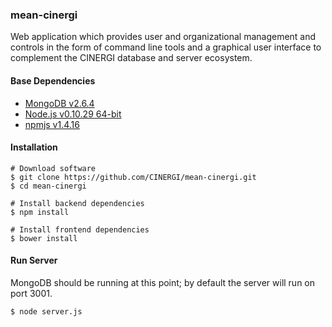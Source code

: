 ### mean-cinergi

Web application which provides user and organizational management and controls
in the form of command line tools and a graphical user interface to complement 
the CINERGI database and server ecosystem.

#### Base Dependencies
* [MongoDB v2.6.4](http://www.mongodb.org/)
* [Node.js v0.10.29 64-bit](http://nodejs.org/)
* [npmjs v1.4.16](https://www.npmjs.org/)

#### Installation
```
# Download software
$ git clone https://github.com/CINERGI/mean-cinergi.git
$ cd mean-cinergi

# Install backend dependencies
$ npm install

# Install frontend dependencies
$ bower install
```

#### Run Server
MongoDB should be running at this point; by default the server will run on port
3001.
```
$ node server.js
```